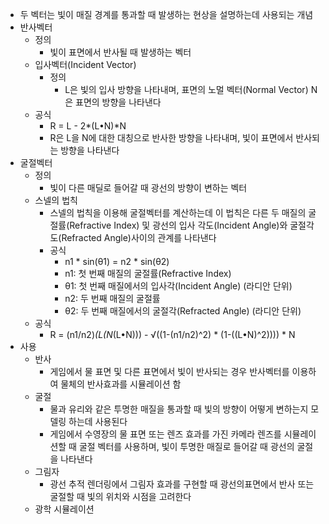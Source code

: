 - 두 벡터는 빛이 매질 경계를 통과할 때 발생하는 현상을 설명하는데 사용되는 개념
- 반사벡터
    - 정의
        - 빛이 표면에서 반사될 때 발생하는 벡터
    - 입사벡터(Incident Vector)
        - 정의
            - L은 빛의 입사 방향을 나타내며, 표면의 노멀 벡터(Normal Vector) N은 표면의 방향을 나타낸다
    - 공식
        - R = L - 2*(L•N)*N
        - R은 L을 N에 대한 대칭으로 반사한 방향을 나타내며, 빛이 표면에서 반사되는 방향을 나타낸다
- 굴절벡터
    - 정의
        - 빛이 다른 매딜로 들어갈 때 광선의 방향이 변하는 벡터
    - 스넬의 법칙
        - 스넬의 법칙을 이용해 굴절벡터를 계산하는데 이 법칙은 다른 두 매질의 굴절률(Refractive Index) 및 광선의 입사 각도(Incident Angle)와 굴절각도(Refracted Angle)사이의 관계를 나타낸다
        - 공식
            - n1 * sin(θ1) = n2 * sin(θ2)
            - n1: 첫 번째 매질의 굴절률(Refractive Index)
            - θ1: 첫 번째 매질에서의 입사각(Incident Angle) (라디안 단위)
            - n2: 두 번째 매질의 굴절률
            - θ2: 두 번째 매질에서의 굴절각(Refracted Angle) (라디안 단위)
    - 공식
        - R = (n1/n2)*(L(N*(L•N))) - √((1-(n1/n2)^2) * (1-((L•N)^2)))) * N
- 사용
    - 반사
        - 게임에서 물 표면 및 다른 표면에서 빛이 반사되는 경우 반사벡터를 이용하여 물체의 반사효과를 시뮬레이션 함
    - 굴절
        - 물과 유리와 같은 투명한 매질을 통과할 때 빛의 방향이 어떻게 변하는지 모델링 하는데 사용된다
        - 게임에서 수영장의 물 표면 또는 렌즈 효과를 가진 카메라 렌즈를 시뮬레이션할 때 굴절 벡터를 사용하며, 빛이 투명한 매질로 들어갈 때 광선의 굴절을 나타낸다
    - 그림자
        - 광선 추적 렌더링에서 그림자 효과를 구현할 때 광선의표면에서 반사 또는 굴절할 때 빛의 위치와 시점을 고려한다
    - 광학 시뮬레이션